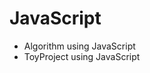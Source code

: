 <body>
	<h1>JavaScript</h1>
	<section>
		<ul>
  		<li>
    		<span>Algorithm using JavaScript</span>
  		</li>
			<li>
    		<span>ToyProject using JavaScript</span>
  		</li>
		</ul>
	</section>
</body>
